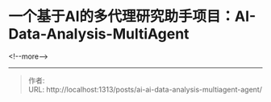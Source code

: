 # 一个基于AI的多代理研究助手项目：AI-Data-Analysis-MultiAgent


&lt;!--more--&gt;


---

> 作者:   
> URL: http://localhost:1313/posts/ai-ai-data-analysis-multiagent-agent/  

